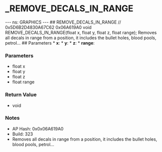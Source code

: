 # _REMOVE_DECALS_IN_RANGE

--- ns: GRAPHICS --- ## REMOVE_DECALS_IN_RANGE  // 0x5D6B2D4830A67C62 0x06A619A0 void REMOVE_DECALS_IN_RANGE(float x, float y, float z, float range);  Removes all decals in range from a position, it includes the bullet holes, blood pools, petrol...  ## Parameters * **x**: * **y**: * **z**: * **range**:

### Parameters
* float x
* float y
* float z
* float range

### Return Value
* void

### Notes
* AP Hash: 0x0x06A619A0
* Build: 323
* Removes all decals in range from a position, it includes the bullet holes, blood pools, petrol...

